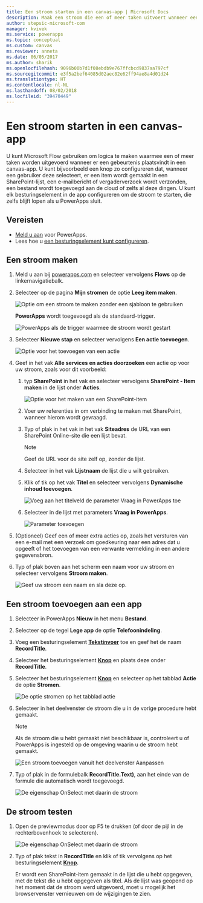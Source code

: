 ```yaml
---
title: Een stroom starten in een canvas-app | Microsoft Docs
description: Maak een stroom die een of meer taken uitvoert wanneer een gebeurtenis plaatsvindt in een canvas-app, zoals het selecteren van een knop door een gebruiker.
author: stepsic-microsoft-com
manager: kvivek
ms.service: powerapps
ms.topic: conceptual
ms.custom: canvas
ms.reviewer: anneta
ms.date: 06/05/2017
ms.author: sharik
ms.openlocfilehash: 9096b00b7d1f08ebdb9e767ffcbcd9837aa797cf
ms.sourcegitcommit: e3f5a2bef64085d02aec82e62ff94ae8a4d01d24
ms.translationtype: HT
ms.contentlocale: nl-NL
ms.lasthandoff: 08/02/2018
ms.locfileid: "39470449"
---
```

# <a name="start-a-flow-in-a-canvas-app"></a>Een stroom starten in een canvas-app

U kunt Microsoft Flow gebruiken om logica te maken waarmee een of meer taken worden uitgevoerd wanneer er een gebeurtenis plaatsvindt in een canvas-app. U kunt bijvoorbeeld een knop zo configureren dat, wanneer een gebruiker deze selecteert, er een item wordt gemaakt in een SharePoint-lijst, een e-mailbericht of vergaderverzoek wordt verzonden, een bestand wordt toegevoegd aan de cloud of zelfs al deze dingen. U kunt elk besturingselement in de app configureren om de stroom te starten, die zelfs blijft lopen als u PowerApps sluit.

## <a name="prerequisites"></a>Vereisten

* [Meld u aan](../signup-for-powerapps.md) voor PowerApps.
* Lees hoe u [een besturingselement kunt configureren](add-configure-controls.md).

## <a name="create-a-flow"></a>Een stroom maken

1. Meld u aan bij [powerapps.com](http://web.powerapps.com?utm_source=padocs&utm_medium=linkinadoc&utm_campaign=referralsfromdoc) en selecteer vervolgens **Flows** op de linkernavigatiebalk.

2. Selecteer op de pagina **Mijn stromen** de optie **Leeg item maken**.

    ![Optie om een stroom te maken zonder een sjabloon te gebruiken](./media/using-logic-flows/create-from-blank.png)

    **PowerApps** wordt toegevoegd als de standaard-trigger.

    ![PowerApps als de trigger waarmee de stroom wordt gestart](./media/using-logic-flows/set-trigger.png)

3. Selecteer **Nieuwe stap** en selecteer vervolgens **Een actie toevoegen**.

    ![Optie voor het toevoegen van een actie](./media/using-logic-flows/add-action.png)

4. Geef in het vak **Alle services en acties doorzoeken** een actie op voor uw stroom, zoals voor dit voorbeeld:

   1. typ **SharePoint** in het vak en selecteer vervolgens **SharePoint - Item maken** in de lijst onder **Acties**.

       ![Optie voor het maken van een SharePoint-item](./media/using-logic-flows/create-sharepoint-item.png)

   2. Voer uw referenties in om verbinding te maken met SharePoint, wanneer hierom wordt gevraagd.

   3. Typ of plak in het vak in het vak **Siteadres** de URL van een SharePoint Online-site die een lijst bevat.

       > [!NOTE]
      > Geef de URL voor de site zelf op, zonder de lijst.

   4. Selecteer in het vak **Lijstnaam** de lijst die u wilt gebruiken.

   5. Klik of tik op het vak **Titel** en selecteer vervolgens **Dynamische inhoud toevoegen**.

       ![Voeg aan het titelveld de parameter Vraag in PowerApps toe](./media/using-logic-flows/ask-in-powerapps.png)

   6. Selecteer in de lijst met parameters **Vraag in PowerApps**.

       ![Parameter toevoegen](./media/using-logic-flows/add-parameter.png)

5. (Optioneel) Geef een of meer extra acties op, zoals het versturen van een e-mail met een verzoek om goedkeuring naar een adres dat u opgeeft of het toevoegen van een verwante vermelding in een andere gegevensbron.

6. Typ of plak boven aan het scherm een naam voor uw stroom en selecteer vervolgens **Stroom maken**.

    ![Geef uw stroom een naam en sla deze op.](./media/using-logic-flows/name-flow.png)

## <a name="add-a-flow-to-an-app"></a>Een stroom toevoegen aan een app
1. Selecteer in PowerApps **Nieuw** in het menu **Bestand**.

2. Selecteer op de tegel **Lege app** de optie **Telefoonindeling**.

3. Voeg een besturingselement **[Tekstinvoer](controls/control-text-input.md)** toe en geef het de naam **RecordTitle**.

4. Selecteer het besturingselement **[Knop](controls/control-button.md)** en plaats deze onder **RecordTitle**.

5. Selecteer het besturingselement **[Knop](controls/control-button.md)** en selecteer op het tabblad **Actie** de optie **Stromen**.

    ![De optie stromen op het tabblad actie](./media/using-logic-flows/action-tab.png)

6. Selecteer in het deelvenster de stroom die u in de vorige procedure hebt gemaakt.

    > [!NOTE]
   > Als de stroom die u hebt gemaakt niet beschikbaar is, controleert u of PowerApps is ingesteld op de omgeving waarin u de stroom hebt gemaakt.

    ![Een stroom toevoegen vanuit het deelvenster Aanpassen](./media/using-logic-flows/add-flow-from-pane.png)

7. Typ of plak in de formulebalk **RecordTitle.Text)**, aan het einde van de formule die automatisch wordt toegevoegd.

    ![De eigenschap OnSelect met daarin de stroom](./media/using-logic-flows/onselect-with-flow.png)

## <a name="test-the-flow"></a>De stroom testen
1. Open de previewmodus door op F5 te drukken (of door de pijl in de rechterbovenhoek te selecteren).

    ![De eigenschap OnSelect met daarin de stroom](./media/using-logic-flows/open-preview.png)

2. Typ of plak tekst in **RecordTitle** en klik of tik vervolgens op het besturingselement **[Knop](controls/control-button.md)**.

    Er wordt een SharePoint-item gemaakt in de lijst die u hebt opgegeven, met de tekst die u hebt opgegeven als titel. Als de lijst was geopend op het moment dat de stroom werd uitgevoerd, moet u mogelijk het browservenster vernieuwen om de wijzigingen te zien.
